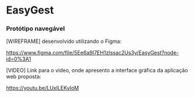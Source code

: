 # EasyGest  


### Protótipo navegável

[WIREFRAME] desenvolvido utilizando o Figma:

https://www.figma.com/file/5Ee6a9I7EH1zIssac2Us3y/EasyGest?node-id=0%3A1

[VIDEO] Link para o video, onde apresento a interface gráfica da aplicação web proposta:

https://youtu.be/LUxlLEKyIoM
